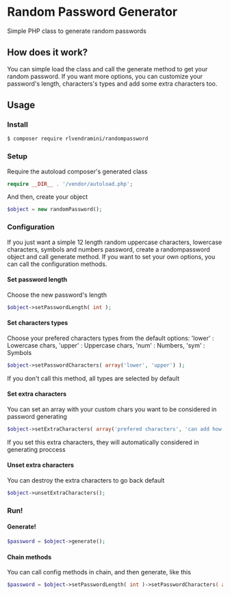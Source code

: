 # Random Password Generator

Simple PHP class to generate random passwords


## How does it work?

You can simple load the class and call the generate method to get your random password.
If you want more options, you can customize your password's length, characters's types and add some extra characters too.

## Usage

### Install

```bash
$ composer require rlvendramini/randompassword
```

### Setup

Require the autoload composer's generated class

```php
require __DIR__ . '/vendor/autoload.php';
```

And then, create your object

```php
$object = new randomPassword();
```

### Configuration

If you just want a simple 12 length random uppercase characters, lowercase characters, symbols and numbers password, create a randompassword object and call generate method.
If you want to set your own options, you can call the configuration methods.

#### Set password length
Choose the new password's length
```php
$object->setPasswordLength( int );
```

#### Set characters types
Choose your prefered characters types from the default options: 
'lower' : Lowercase chars,
'upper' : Uppercase chars,
'num' : Numbers,
'sym' : Symbols

```php
$object->setPasswordCharacters( array('lower', 'upper') );
```

If you don't call this method, all types are selected by default

#### Set extra characters
You can set an array with your custom chars you want to be considered in password generating

```php
$object->setExtraCharacters( array('prefered characters', 'can add how many you want', 'seriously!') );
```
If you set this extra characters, they will automatically considered in generating proccess

#### Unset extra characters
You can destroy the extra characters to go back default

```php
$object->unsetExtraCharacters();
```

### Run!

#### Generate!
```php
$password = $object->generate();
```

#### Chain methods
You can call config methods in chain, and then generate, like this
```php
$password = $object->setPasswordLength( int )->setPasswordCharacters( array )->generate();
```
